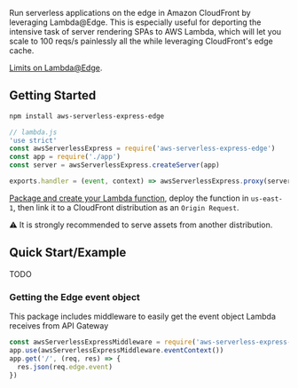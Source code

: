 Run serverless applications on the edge in Amazon CloudFront by leveraging Lambda@Edge. 
This is especially useful for deporting the intensive task of server rendering SPAs to AWS Lambda, which will let you scale to 100 reqs/s painlessly all the while leveraging CloudFront's edge cache.

[Limits on Lambda@Edge](https://docs.aws.amazon.com/AmazonCloudFront/latest/DeveloperGuide/cloudfront-limits.html#limits-lambda-at-edge).

## Getting Started

```bash
npm install aws-serverless-express-edge
```

```js
// lambda.js
'use strict'
const awsServerlessExpress = require('aws-serverless-express-edge')
const app = require('./app')
const server = awsServerlessExpress.createServer(app)

exports.handler = (event, context) => awsServerlessExpress.proxy(server, event, context)
```

[Package and create your Lambda function](http://docs.aws.amazon.com/lambda/latest/dg/nodejs-create-deployment-pkg.html), deploy the function in `us-east-1`, then link it to a CloudFront distribution as an `Origin Request`.

:warning: It is strongly recommended to serve assets from another distribution.

## Quick Start/Example

TODO

### Getting the Edge event object
This package includes middleware to easily get the event object Lambda receives from API Gateway

```js
const awsServerlessExpressMiddleware = require('aws-serverless-express-edge/middleware')
app.use(awsServerlessExpressMiddleware.eventContext())
app.get('/', (req, res) => {
  res.json(req.edge.event)
})
```
